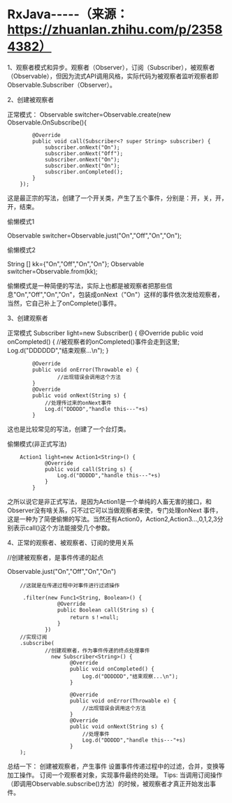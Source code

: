 # RxJava-----（来源：https://zhuanlan.zhihu.com/p/23584382）
1、观察者模式和异步。观察者（Observer），订阅（Subscriber），被观察者（Observable），但因为流式API调用风格，实际代码为被观察者监听观察者即Observable.Subscriber（Observer）。

2、创建被观察者

正常模式：
Observable switcher=Observable.create(new Observable.OnSubscribe<String>(){

            @Override
            public void call(Subscriber<? super String> subscriber) {
                subscriber.onNext("On");
                subscriber.onNext("Off");
                subscriber.onNext("On");
                subscriber.onNext("On");
                subscriber.onCompleted();
            }
        });
这是最正宗的写法，创建了一个开关类，产生了五个事件，分别是：开，关，开，开，结束。

偷懒模式1

Observable switcher=Observable.just("On","Off","On","On");

偷懒模式2

String [] kk={"On","Off","On","On"};
Observable switcher=Observable.from(kk);

偷懒模式是一种简便的写法，实际上也都是被观察者把那些信息"On","Off","On","On"，包装成onNext（"On"）这样的事件依次发给观察者，当然，它自己补上了onComplete()事件。

3、创建观察者

正常模式
 Subscriber light=new Subscriber<String>() {
            @Override
            public void onCompleted() {
                //被观察者的onCompleted()事件会走到这里;
                Log.d("DDDDDD","结束观察...\n");
            }

            @Override
            public void onError(Throwable e) {
                    //出现错误会调用这个方法
            }
            @Override
            public void onNext(String s) {
                //处理传过来的onNext事件
                Log.d("DDDDD","handle this---"+s)
            }
这也是比较常见的写法，创建了一个台灯类。

偷懒模式(非正式写法)

        Action1 light=new Action1<String>() {
                @Override
                public void call(String s) {
                    Log.d("DDDDD","handle this---"+s)
                }
            }
            
之所以说它是非正式写法，是因为Action1是一个单纯的人畜无害的接口，和Observer没有啥关系，只不过它可以当做观察者来使，专门处理onNext 事件，这是一种为了简便偷懒的写法。当然还有Action0，Action2,Action3...,0,1,2,3分别表示call()这个方法能接受几个参数。

4、正常的观察者、被观察者、订阅的使用关系

//创建被观察者，是事件传递的起点

Observable.just("On","Off","On","On")

        //这就是在传递过程中对事件进行过滤操作
        
         .filter(new Func1<String, Boolean>() {
                    @Override
                    public Boolean call(String s) {
                        return s！=null;
                    }
                })  
        //实现订阅
        .subscribe(
                //创建观察者，作为事件传递的终点处理事件 
                  new Subscriber<String>() {
                        @Override
                        public void onCompleted() {
                            Log.d("DDDDDD","结束观察...\n");
                        }

                        @Override
                        public void onError(Throwable e) {
                            //出现错误会调用这个方法
                        }
                        @Override
                        public void onNext(String s) {
                            //处理事件
                            Log.d("DDDDD","handle this---"+s)
                        }
        );
        
总结一下：
创建被观察者，产生事件
设置事件传递过程中的过滤，合并，变换等加工操作。
订阅一个观察者对象，实现事件最终的处理。
Tips: 当调用订阅操作（即调用Observable.subscribe()方法）的时候，被观察者才真正开始发出事件。
